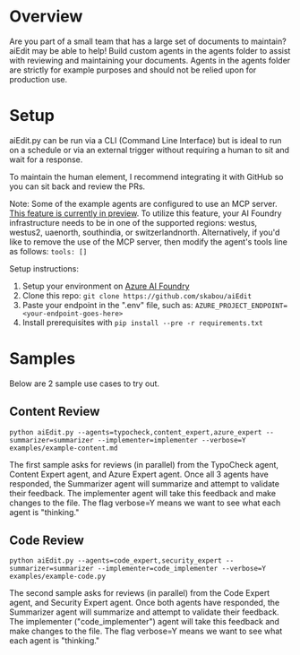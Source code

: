 # Overview
Are you part of a small team that has a large set of documents to maintain?  aiEdit may be able to help!  Build custom agents in the agents folder to assist with reviewing and maintaining your documents.  Agents in the agents folder are strictly for example purposes and should not be relied upon for production use.

# Setup
aiEdit.py can be run via a CLI (Command Line Interface) but is ideal to run on a schedule or via an external trigger without requiring a human to sit and wait for a response.

To maintain the human element, I recommend integrating it with GitHub so you can sit back and review the PRs.

Note: Some of the example agents are configured to use an MCP server.  [This feature is currently in preview](https://learn.microsoft.com/azure/ai-foundry/agents/how-to/tools/model-context-protocol).  To utilize this feature, your AI Foundry infrastructure needs to be in one of the supported regions: westus, westus2, uaenorth, southindia, or switzerlandnorth.  Alternatively, if you'd like to remove the use of the MCP server, then modify the agent's tools line as follows: `tools: []`

Setup instructions:
1. Setup your environment on [Azure AI Foundry](https://ai.azure.com/)
2. Clone this repo: `git clone https://github.com/skabou/aiEdit`
3. Paste your endpoint in the ".env" file, such as:
`AZURE_PROJECT_ENDPOINT=<your-endpoint-goes-here>`
4. Install prerequisites with `pip install --pre -r requirements.txt`

# Samples
Below are 2 sample use cases to try out.

## Content Review
`python aiEdit.py --agents=typocheck,content_expert,azure_expert --summarizer=summarizer --implementer=implementer --verbose=Y examples/example-content.md`

The first sample asks for reviews (in parallel) from the TypoCheck agent, Content Expert agent, and Azure Expert agent.  Once all 3 agents have responded, the Summarizer agent will summarize and attempt to validate their feedback.   The implementer agent will take this feedback and make changes to the file.  The flag verbose=Y means we want to see what each agent is "thinking."

## Code Review
`python aiEdit.py --agents=code_expert,security_expert --summarizer=summarizer --implementer=code_implementer --verbose=Y examples/example-code.py`

The second sample asks for reviews (in parallel) from the Code Expert agent, and Security Expert agent.  Once both agents have responded, the Summarizer agent will summarize and attempt to validate their feedback.   The implementer ("code_implementer") agent will take this feedback and make changes to the file.  The flag verbose=Y means we want to see what each agent is "thinking."